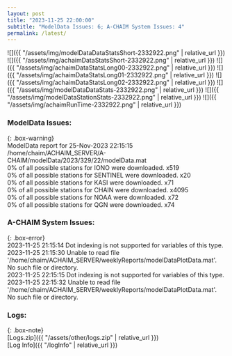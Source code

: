 ```yaml
---
layout: post
title: "2023-11-25 22:00:00"
subtitle: "ModelData Issues: 6; A-CHAIM System Issues: 4"
permalink: /latest/
---
```


![]({{ "/assets/img/modelDataDataStatsShort-2332922.png" | relative_url }})
![]({{ "/assets/img/achaimDataStatsShort-2332922.png" | relative_url }})
![]({{ "/assets/img/achaimDataStatsLong00-2332922.png" | relative_url }})
![]({{ "/assets/img/achaimDataStatsLong01-2332922.png" | relative_url }})
![]({{ "/assets/img/achaimDataStatsLong02-2332922.png" | relative_url }})
![]({{ "/assets/img/modelDataDataStats-2332922.png" | relative_url }})
![]({{ "/assets/img/modelDataStationStats-2332922.png" | relative_url }})
![]({{ "/assets/img/achaimRunTime-2332922.png" | relative_url }})


### ModelData Issues:  
  
{: .box-warning}  
 ModelData report for 25-Nov-2023 22:15:15   
 /home/chaim/ACHAIM_SERVER/A-CHAIM/modelData/2023/329/22/modelData.mat   
 0% of all possible stations for IONO were downloaded. x519   
 0% of all possible stations for SENTINEL were downloaded. x20   
 0% of all possible stations for KASI were downloaded. x71   
 0% of all possible stations for CHAIN were downloaded. x4095   
 0% of all possible stations for NOAA were downloaded. x72   
 0% of all possible stations for QGN were downloaded. x74   
  
### A-CHAIM System Issues:  
  
{: .box-error}  
2023-11-25 21:15:14 Dot indexing is not supported for variables of this type.  
2023-11-25 21:15:30 Unable to read file '/home/chaim/ACHAIM_SERVER/weeklyReports/modelDataPlotData.mat'. No such file or directory.  
2023-11-25 22:15:15 Dot indexing is not supported for variables of this type.  
2023-11-25 22:15:32 Unable to read file '/home/chaim/ACHAIM_SERVER/weeklyReports/modelDataPlotData.mat'. No such file or directory.  

### Logs:  
  
{: .box-note}  
[Logs.zip]({{ "/assets/other/logs.zip" | relative_url }})  
[Log Info]({{ "/logInfo" | relative_url }})  
